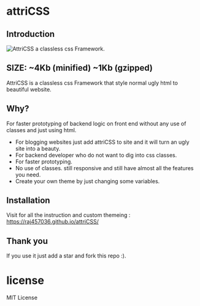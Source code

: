 # attriCSS
## Introduction
![AttriCSS a classless css Framework.](logo.png)

## SIZE: ~4Kb (minified) ~1Kb (gzipped)

AttriCSS is a classless css Framework that style normal ugly html to beautiful website.

## Why?
For faster prototyping of backend logic on front end without any use of classes and just using html.

* For blogging websites just add attriCSS to site and it will turn an ugly site into a beauty.
* For backend developer who do not want to dig into css classes.
* For faster prototyping.
* No use of classes. still responsive and still have almost all the features you need.
* Create your own theme by just changing some variables.

## Installation
Visit for all the instruction and custom themeing : https://raj457036.github.io/attriCSS/

## Thank you
If you use it just add a star and fork this repo :).

# license
MIT License
